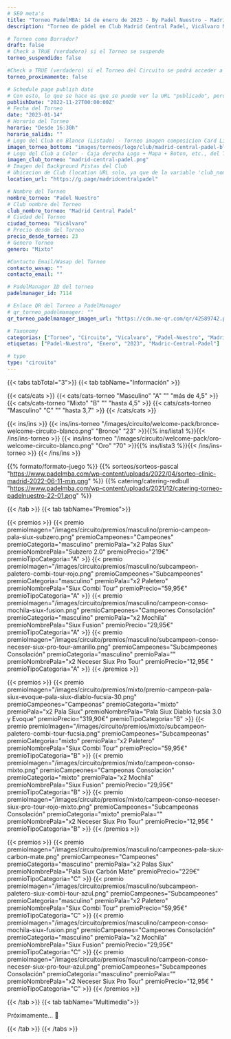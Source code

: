 ```yaml
---
# SEO meta's
title: "Torneo PadelMBA: 14 de enero de 2023 - By Padel Nuestro - Madrid"
description: "Torneo de pádel en Club Madrid Central Padel, Vicálvaro Madrid, el dia 14 de enero de 2023 by Padel Nuestro. Organizado gracias a PadelMBA, lider en formacion online de pádel."

# Torneo como Borrador?
draft: false
# Check a TRUE (verdadero) si el Torneo se suspende
torneo_suspendido: false

#Check a TRUE (verdadero) si el Torneo del Circuito se podrá acceder a la URL proximamente...
torneo_proximamente: false

# Schedule page publish date
# Con esto, lo que se hace es que se puede ver la URL "publicado", pero no sale en el listado de Torneos hasta ese día!
publishDate: "2022-11-27T00:00:00Z"
# Fecha del Torneo
date: "2023-01-14"
# Horario del Torneo
horario: "Desde 16:30h"
horario_salida: ""
# Logo del Club en Blanco (Listado) - Torneo imagen composicion Card Listado
imagen_torneo_bottom: "images/torneos/logo/club/madrid-central-padel-blanco.png"
# Logo del Club a Color - Caja derecha Logo + Mapa + Boton, etc., del Torneo
imagen_club_torneo: "madrid-central-padel.png"
# Imagen del Background Pistas del Club
# Ubicacion de Club (location URL solo, ya que de la variable 'club_nombre_torneo', se genera el iframe)
location_url: "https://g.page/madridcentralpadel"

# Nombre del Torneo
nombre_torneo: "Padel Nuestro"
# Club nombre del Torneo
club_nombre_torneo: "Madrid Central Padel"
# Ciudad del Torneo
ciudad_torneo: "Vicálvaro"
# Precio desde del Torneo
precio_desde_torneo: 23
# Genero Torneo
genero: "Mixto"

#Contacto Email/Wasap del Torneo
contacto_wasap: ""
contacto_email: ""

# PadelManager ID del torneo
padelmanager_id: 7114

# Enlace QR del Torneo a PadelManager
# qr_torneo_padelmanager: ""
qr_torneo_padelmanager_imagen_url: "https://cdn.me-qr.com/qr/42589742.png?v=12222022150135637397"

# Taxonomy
categorias: ["Torneo", "Circuito", "Vicalvaro", "Padel-Nuestro", "Madrid-Central-Padel"]
etiquetas: ["Padel-Nuestro", "Enero", "2023", "Madric-Central-Padel"]

# type
type: "circuito"
---
```


{{< tabs tabTotal="3">}}
{{< tab tabName="Información" >}}

{{< cats/cats >}}
{{< cats/cats-torneo "Masculino" "A" "" "más de 4,5" >}}
{{< cats/cats-torneo "Mixto" "B" "" "hasta 4,5" >}}
{{< cats/cats-torneo "Masculino" "C" "" "hasta 3,7" >}}
{{< /cats/cats >}}

<!-- TODO: Modificar este shortcode para que sean los textos acordes al circuito -->
{{< ins/ins >}}
{{< ins/ins-torneo "/images/circuito/welcome-pack/bronce-welcome-circuito-blanco.png" "Bronce" "23" >}}{{% ins/lista1 %}}{{< /ins/ins-torneo >}}
{{< ins/ins-torneo "/images/circuito/welcome-pack/oro-welcome-circuito-blanco.png" "Oro" "70" >}}{{% ins/lista3 %}}{{< /ins/ins-torneo >}}
{{< /ins/ins >}}

{{% formato/formato-juego %}}
{{% sorteos/sorteos-pascal "https://www.padelmba.com/wp-content/uploads/2022/04/sorteo-clinic-madrid-2022-06-11-min.png" %}}
{{% catering/catering-redbull "https://www.padelmba.com/wp-content/uploads/2021/12/catering-torneo-padelnuestro-22-01.png" %}}

{{< /tab >}}
{{< tab tabName="Premios">}}

{{< premios >}}
{{< premio premioImagen="/images/circuito/premios/masculino/premio-campeon-pala-siux-subzero.png" premioCampeones="Campeones" premioCategoria="masculino" premioPala="x2 Palas Siux" premioNombrePala="Subzero 2.0" premioPrecio="219€" premioTipoCategoria="A" >}}
{{< premio premioImagen="/images/circuito/premios/masculino/subcampeon-paletero-combi-tour-rojo.png" premioCampeones="Subcampeones" premioCategoria="masculino" premioPala="x2 Paletero" premioNombrePala="Siux Combi Tour" premioPrecio="59,95€" premioTipoCategoria="A" >}}
{{< premio premioImagen="/images/circuito/premios/masculino/campeon-conso-mochila-siux-fusion.png" premioCampeones="Campeones Consolación" premioCategoria="masculino" premioPala="x2 Mochila" premioNombrePala="Siux Fusion" premioPrecio="29,95€" premioTipoCategoria="A" >}}
{{< premio premioImagen="/images/circuito/premios/masculino/subcampeon-conso-neceser-siux-pro-tour-amarillo.png" premioCampeones="Subcampeones Consolación" premioCategoria="masculino" premioPala="" premioNombrePala="x2 Neceser Siux Pro Tour" premioPrecio="12,95€ " premioTipoCategoria="A" >}}
{{< /premios >}}

{{< premios >}}
{{< premio premioImagen="/images/circuito/premios/mixto/premio-campeon-pala-siux-evoque-pala-siux-diablo-fucsia-30.png" premioCampeones="Campeonas" premioCategoria="mixto" premioPala="x2 Pala Siux" premioNombrePala="Pala Siux Diablo fucsia 3.0 y Evoque" premioPrecio="319,90€" premioTipoCategoria="B" >}}
{{< premio premioImagen="/images/circuito/premios/mixto/subcampeon-paletero-combi-tour-fucsia.png" premioCampeones="Subcampeonas" premioCategoria="mixto" premioPala="x2 Paletero" premioNombrePala="Siux Combi Tour" premioPrecio="59,95€" premioTipoCategoria="B" >}}
{{< premio premioImagen="/images/circuito/premios/mixto/campeon-conso-mixto.png" premioCampeones="Campeonas Consolación" premioCategoria="mixto" premioPala="x2 Mochila" premioNombrePala="Siux Fusion" premioPrecio="29,95€" premioTipoCategoria="B" >}}
{{< premio premioImagen="/images/circuito/premios/mixto/campeon-conso-neceser-siux-pro-tour-rojo-mixto.png" premioCampeones="Subcampeonas Consolación" premioCategoria="mixto" premioPala="" premioNombrePala="x2 Neceser Siux Pro Tour" premioPrecio="12,95€ " premioTipoCategoria="B" >}}
{{< /premios >}}

{{< premios >}}
{{< premio premioImagen="/images/circuito/premios/masculino/campeones-pala-siux-carbon-mate.png" premioCampeones="Campeones" premioCategoria="masculino" premioPala="x2 Palas Siux" premioNombrePala="Pala Siux Carbón Mate" premioPrecio="229€" premioTipoCategoria="C" >}}
{{< premio premioImagen="/images/circuito/premios/masculino/subcampeon-paletero-siux-combi-tour-azul.png" premioCampeones="Subcampeones" premioCategoria="masculino" premioPala="x2 Paletero" premioNombrePala="Siux Combi Tour" premioPrecio="59,95€" premioTipoCategoria="C" >}}
{{< premio premioImagen="/images/circuito/premios/masculino/campeon-conso-mochila-siux-fusion.png" premioCampeones="Campeones Consolación" premioCategoria="masculino" premioPala="x2 Mochila" premioNombrePala="Siux Fusion" premioPrecio="29,95€" premioTipoCategoria="C" >}}
{{< premio premioImagen="/images/circuito/premios/masculino/campeon-conso-neceser-siux-pro-tour-azul.png" premioCampeones="Subcampeones Consolación" premioCategoria="masculino" premioPala="" premioNombrePala="x2 Neceser Siux Pro Tour" premioPrecio="12,95€ " premioTipoCategoria="C" >}}
{{< /premios >}}

{{< /tab >}}
{{< tab tabName="Multimedia">}}

Próximamente... 📸

{{< /tab >}}
{{< /tabs >}}
